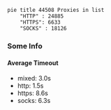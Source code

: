 
```mermaid
pie title 44508 Proxies in list
    "HTTP" : 24885
    "HTTPS": 6633
    "SOCKS" : 18126
```

### Some Info
#### Average Timeout

- mixed: 3.0s
- http: 1.5s
- https: 8.6s
- socks: 6.3s